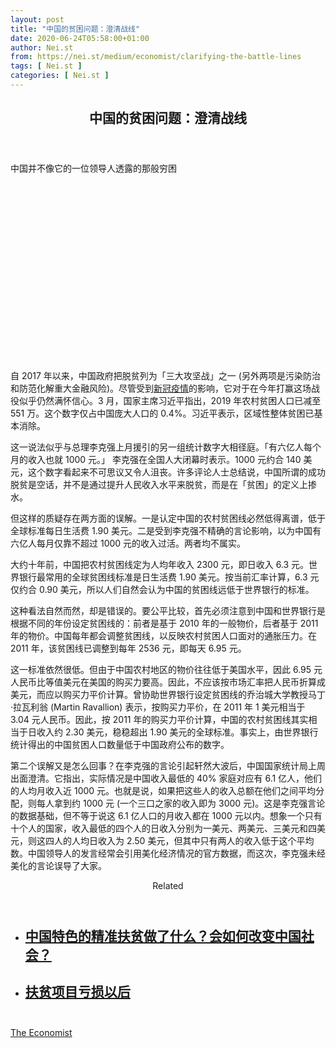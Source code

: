 ```yaml
---
layout: post
title: "中国的贫困问题：澄清战线"
date: 2020-06-24T05:58:00+01:00
author: Nei.st
from: https://nei.st/medium/economist/clarifying-the-battle-lines
tags: [ Nei.st ]
categories: [ Nei.st ]
---
```


<article class="post-21906 post type-post status-publish format-standard hentry category-economist" id="post-21906"> <header class="page-header medium Archives"><div class="page-header__image"></div><div class="page-header__content"><h1 class="page-title text-align-center">中国的贫困问题：澄清战线</h1></div> </header><div class="entry-content aesop-entry-content" id="post-21906-content"><link as="font" crossorigin="anonymous" href="//cdn.jsdelivr.net/gh/0nd1jyU39XQ/_/glyph/font-face/0uIzqoZjSuJfvSBnvgXTcApMtcVhMcpr.woff" rel="preload" type="font/woff"/><link as="font" crossorigin="anonymous" href="//cdn.jsdelivr.net/gh/0nd1jyU39XQ/_/glyph/font-face/1sTnSLZWDKucPX6SAk.woff" rel="preload" type="font/woff"/><p class="blog-post__description">中国并不像它的一位领导人透露的那般穷困</p><span id="more-21906"></span><div class="navigation__primary-inner"><a class="economist__link-logo" href="//nei.st/medium/economist"></a></div><div class="container img component-image"><div class="aspectRatioPlaceholder" style="padding-bottom:56.25%;height: 0;"><div class="progressiveMedia" data-height="720" data-width="1280">  <img alt="" class="progressiveMedia-image" data-src="https://cdn.jsdelivr.net/gh/0nd1jyU39XQ/_/img/1/20200606_CND001_0.jpg" src="https://cdn.jsdelivr.net/gh/0nd1jyU39XQ/_/img/1/20200606_CND001_0.jpg"/></div></div></div><p>自 2017 年以来，中国政府把脱贫列为「三大攻坚战」之一 (另外两项是污染防治和防范化解重大金融风险)。尽管受到<a href="https://nei.st/tag/the-coronavirus-crisis">新冠疫情</a>的影响，它对于在今年打赢这场战役似乎仍然满怀信心。3 月，国家主席习近平指出，2019 年农村贫困人口已减至 551 万。这个数字仅占中国庞大人口的 0.4%。习近平表示，区域性整体贫困已基本消除。</p><p>这一说法似乎与总理李克强上月援引的另一组统计数字大相径庭。「有六亿人每个月的收入也就 1000 元。」 李克强在全国人大闭幕时表示。1000 元约合 140 美元，这个数字看起来不可思议又令人沮丧。<span class="text-highlight">许多评论人士总结说，中国所谓的成功脱贫是空话，并不是通过提升人民收入水平来脱贫，而是在「贫困」的定义上掺水。</span></p><p>但这样的质疑存在两方面的误解。一是认定中国的农村贫困线必然低得离谱，低于全球标准每日生活费 1.90 美元。二是受到李克强不精确的言论影响，以为中国有六亿人每月仅靠不超过 1000 元的收入过活。两者均不属实。</p><p>大约十年前，中国把农村贫困线定为人均年收入 2300 元，即日收入 6.3 元。世界银行最常用的全球贫困线标准是日生活费 1.90 美元。按当前汇率计算，6.3 元仅约合 0.90 美元，所以人们自然会认为中国的贫困线远低于世界银行的标准。</p><p>这种看法自然而然，却是错误的。要公平比较，首先必须注意到中国和世界银行是根据不同的年份设定贫困线的：前者是基于 2010 年的一般物价，后者基于 2011 年的物价。中国每年都会调整贫困线，以反映农村贫困人口面对的通胀压力。在 2011 年，该贫困线已调整到每年 2536 元，即每天 6.95 元。</p><div class="code-block code-block-1" style="margin: 8px 0; clear: both;"><div class="container ads_KbHEVhh8Rw"><div class="card card--blog post-sidebar"><div class="card-body"><div class="logo_ngcontent-kty-0"> </div><div class="iframe-blocker U6XAMK63Vh00WqvF2BacIQ"><div class="background-h60B"> </div><div class="WumZiPCS4MeMw4pxQ"> </div></div></div><div class="card-footer"><div class="card-footer-wrapper" layout="row bottom-left"></div></div></div></div></div><p>这一标准依然很低。但由于中国农村地区的物价往往低于美国水平，因此 6.95 元人民币比等值美元在美国的购买力要高。因此，不应该按市场汇率把人民币折算成美元，而应以购买力平价计算。曾协助世界银行设定贫困线的乔治城大学教授马丁·拉瓦利翁 (Martin Ravallion) 表示，<span class="text-highlight">按购买力平价，在 2011 年 1 美元相当于 3.04 元人民币。因此，按 2011 年的购买力平价计算，中国的农村贫困线其实相当于日收入约 2.30 美元，稳稳超出 1.90 美元的全球标准。事实上，由世界银行统计得出的中国贫困人口数量低于中国政府公布的数字。</span></p><p>第二个误解又是怎么回事？在李克强的言论引起轩然大波后，中国国家统计局上周出面澄清。它指出，实际情况是中国收入最低的 40% 家庭对应有 6.1 亿人，他们的人均月收入近 1000 元。也就是说，如果把这些人的收入总额在他们之间平均分配，则每人拿到约 1000 元 (一个三口之家的收入即为 3000 元)。这是李克强言论的数据基础，但不等于说这 6.1 亿人口的月收入都在 1000 元以内。想象一个只有十个人的国家，收入最低的四个人的日收入分别为一美元、两美元、三美元和四美元，则这四人的人均日收入为 2.50 美元，但其中只有两人的收入低于这个平均数。<span class="text-highlight">中国领导人的发言经常会引用美化经济情况的官方数据，而这次，李克强未经美化的言论误导了大家。</span></p><section class="jsx-1092709871 collection"><header class="jsx-1092709871 container"><span class="jsx-65431776 text-icon text-right size-md spacing-xxtight weight-medium"><span class="jsx-65431776 text"><span class="jsx-1092709871">Related</span></span></span></header><ul class="jsx-1092709871 collection-list"><li class="jsx-1092709871"><section class="jsx-2013367371 container"><div class="jsx-2013367371 content no-cover type-collection"><div class="jsx-2013367371 left"> <a class="jsx-2013367371" href="https://nei.st/medium/initium/opinion-poverty-reduction-programs"><h2 class="jsx-2996311878 sidebar">中国特色的精准扶贫做了什么？会如何改变中国社会？</h2> </a></div></div></section></li><li class="jsx-1092709871"><section class="jsx-2013367371 container"><div class="jsx-2013367371 content no-cover type-collection"><div class="jsx-2013367371 left"> <a class="jsx-2013367371" href="https://nei.st/medium/caixin/cw903b"><h2 class="jsx-2996311878 sidebar">扶贫项目亏损以后</h2> </a></div></div></section></li></ul></section><div class="container ag ah"><div class="fe n el"><a class="dt du bn bo bp bq br bs bt bu dv dw bx by dx dy" href="https://nei.st/medium/economist?source=https://www.economist.com/finance-and-economics/2020/06/20/chinas-poverty-line-is-not-as-stingy-as-commentators-think" rel="noopener noreferrer nofollow" target="_blank"><div class="c ff fg ag ah fh el fi fj ce fk fl fm fn fo fp fq fr fs ft fu"><div class="bs em en eo ep eq fv ah fw fg ag bm eu fx q fy fz p ac"></div></div></a></div></div><div class="code-block code-block-2" style="margin: 8px 0; clear: both;"> <br/><div class="container ads_KbHEVhh8Rw"><div class="card card--blog post-sidebar"><div class="card-body"><div class="logo_ngcontent-kty-0"> </div><div class="iframe-blocker U6XAMK63Vh00WqvF2BacIQ"><div class="background-h60B"> </div><div class="WumZiPCS4MeMw4pxQ"> </div></div></div><div class="card-footer"><div class="card-footer-wrapper" layout="row bottom-left"></div></div></div></div></div></div> <footer class="entry-footer"><div class="categories icon-link"><a href="https://nei.st/category/medium/economist" rel="category tag">The Economist</a></div> </footer></article>
